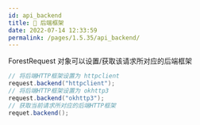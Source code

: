 ```yaml
---
id: api_backend
title: 🎊 后端框架
date: 2022-07-14 12:33:59
permalink: /pages/1.5.35/api_backend/
---
```


ForestRequest 对象可以设置/获取该请求所对应的后端框架

```java
// 将后端HTTP框架设置为 httpclient
request.backend("httpclient");
// 将后端HTTP框架设置为 okhttp3
request.backend("okhttp3");
// 获取当前请求所对应的后端HTTP框架
requet.backend();
```
